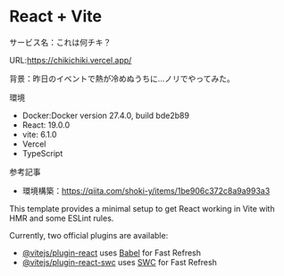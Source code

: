 # React + Vite

サービス名：これは何チキ？

URL:https://chikichiki.vercel.app/

背景：昨日のイベントで熱が冷めぬうちに...ノリでやってみた。

環境
- Docker:Docker version 27.4.0, build bde2b89
- React: 19.0.0
- vite: 6.1.0
- Vercel
- TypeScript

参考記事
- 環境構築：https://qiita.com/shoki-y/items/1be906c372c8a9a993a3

This template provides a minimal setup to get React working in Vite with HMR and some ESLint rules.

Currently, two official plugins are available:

- [@vitejs/plugin-react](https://github.com/vitejs/vite-plugin-react/blob/main/packages/plugin-react/README.md) uses [Babel](https://babeljs.io/) for Fast Refresh
- [@vitejs/plugin-react-swc](https://github.com/vitejs/vite-plugin-react-swc) uses [SWC](https://swc.rs/) for Fast Refresh
